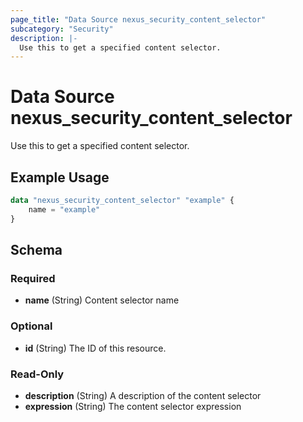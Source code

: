 ```yaml
---
page_title: "Data Source nexus_security_content_selector"
subcategory: "Security"
description: |-
  Use this to get a specified content selector.
---
```

# Data Source nexus_security_content_selector
Use this to get a specified content selector.
## Example Usage
```terraform
data "nexus_security_content_selector" "example" {
	name = "example"
}
```
<!-- schema generated by tfplugindocs -->
## Schema

### Required

- **name** (String) Content selector name

### Optional

- **id** (String) The ID of this resource.

### Read-Only

- **description** (String) A description of the content selector
- **expression** (String) The content selector expression

